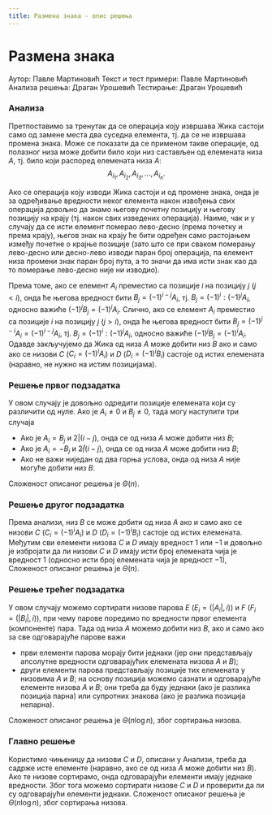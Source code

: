 ```yaml
---
title: Размена знака - опис решења
---
```


# Размена знака

Аутор: Павле Мартиновић
Текст и тест примери: Павле Мартиновић
Анализа решења: Драган Урошевић
Тестирање: Драган Урошевић

### Анализа

Претпоставимо за тренутак да се операција коју извршава Жика састоји само од замене места два суседна елемента, тј. да се не извршава промена знака. Може се показати да се применом такве операције, од полазног низа може добити било који низ састављен од елемената низа $A$, тј. било који распоред елемената низа $A$:
$$
A_{i_1}, A_{i_2}, A_{i_3}, \dots, A_{i_n}. 
$$

Ако се операција коју изводи Жика састоји и од промене знака, онда је за одређивање вредности неког елемента након извођења свих операција довољно да знамо његову почетну позицију и његову позицију на крају (тј. након свих изведених операција). Наиме, чак и у случају да се исти елемент померао лево-десно (према почетку и према крају), његов знак на крају ће бити одређен само растојањем између почетне о крајње позиције (зато што се при сваком померању лево-десно или десно-лево изводи паран број операција, па елемент низа промени знак паран број пута, а то значи да има исти знак као да то померање лево-десно није ни изводио).

Према томе, ако се елемент $A_i$ преместио са позиције $i$ на позицију $j$ ($j\lt i$), онда ће његова вредност бити  $B_j = (-1)^{i-j}A_i$, тј. $B_j = (-1)^i : (-1)^j A_i$, односно важиће $(-1)^j B_j = (-1)^i A_i$. Слично, ако се елемент $A_i$ преместио са позиције $i$ на позицију $j$ ($j>i$), онда ће његова вредност бити  $B_j = (-1)^{j-i}A_i = (-1)^{i-j}A_i$, тј. $B_j = (-1)^i : (-1)^j A_i$, односно важиће $(-1)^j B_j = (-1)^i A_i$.   Одавде закључујемо да Жика од низа $A$ може добити низ $B$ ако и само ако се низови $C$ ($C_i = (-1)^iA_i$) и $D$ ($D_i = (-1)^iB_i$) састоје од истих елемената (наравно, не нужно на истим позицијама).

 ### Решење првог подзадатка
 У овом случају је довољно одредити позиције елемената који су различити од нуле. Ако је $A_i \ne 0$ и $B_j \ne 0$, тада могу наступити три случаја
 
-   Ако је $A_i = B_j$ и $2 | (i-j)$, онда се од низа $A$ може добити низ $B$;
-   Ако је $A_i = -B_j$ и $2 \not | (i-j)$, онда се од низа $A$ може добити низ $B$;
-   Ако не важи ниједан од два горња услова, онда од низа $A$ није могуће добити низ $B$.

Сложеност описаног решења је $\Theta(n)$.

 ### Решење другог подзадатка
Према анализи, низ $B$ се може добити од низа $A$ ако и само ако се низови $C$ ($C_i = (-1)^iA_i$) и $D$ ($D_i = (-1)^iB_i$) састоје од истих елемената. Међутим сви елементи низова $C$ и $D$ имају вредност $1$ или $-1$ и довољно је избројати да ли низови $C$ и $D$ имају исти број елемената чија је вредност $1$ (односно исти број елемената чија је вредност $-1$),
Сложеност описаног решења је $\Theta(n)$.

 ### Решење трећег подзадатка
У овом случају можемо сортирати низове парова $E$ $(E_i = (|A_i|, i))$ и $F$  $(F_i=(|B_i|, i))$, при чему парове поредимо по вредности првог елемента (компоненте) пара. Тада од низа $A$ можемо добити низ $B$, ако и само ако за све одговарајуће парове важи
-   први елементи парова морају бити једнаки (јер они представљају апсолутне вредности одговарајућих елемената низова $A$ и $B$);
-   други елементи парова представљају позиције тих елемената у низовима $A$ и $B$; на основу позиција можемо сазнати и одговарајуће елементе низова $A$ и $B$; они треба да буду једнаки (ако је разлика позиција парна) или супротних знакова (ако је разлика позиција непарна).

Сложеност описаног решења је $\Theta(n\log n)$, због сортирања низова.
 
 
### Главно решење
Користимо чињеницу да низови $C$ и $D$, описани у Анализи, треба да садрже исте елементе (наравно, ако се од низа $A$  може добити низ $B$). Ако те низове сортирамо, онда одговарајући елементи имају једнаке вредности. Због тога можемо сортирати низове $C$ и $D$ и проверити да ли су одговарајући елементи једнаки. Сложеност описаног решења је $\Theta(n\log n)$, због сортирања низова.






